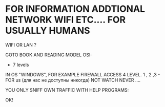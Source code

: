 # FOR INFORMATION ADDTIONAL NETWORK WIFI ETC.... FOR USUALLY HUMANS

WIFI OR LAN ?

GOTO BOOK AND READING MODEL OSI:
  - 7 levels

IN OS "WINDOWS", FOR EXAMPLE FIREWALL ACCESS 4 LEVEL.
1 , 2 ,3 - FOR us (для нас не доступны никогда) NOT WATCH NEVER ....

YOU ONLY SNIFF OWN TRAFFIC WITH HELP PROGRAMS:

OK!








